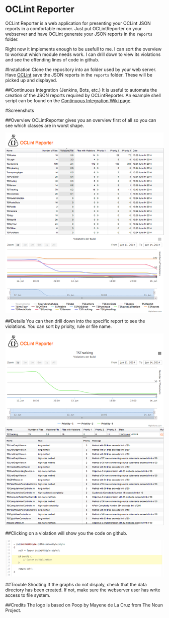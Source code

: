 OCLint Reporter
==============

OCLint Reporter is a web application for presenting your OCLint JSON reports in a comfortable manner. Just put OCLintReporter on your webserver and have OCLint generate your JSON reports in the `reports` folder.

Right now it implements enough to be usefull to me. I can sort the overview to workout which module needs work. I can drill down to view its violations and see the offending lines of code in github.

#Installation
Clone the repository into an folder used by your web server. Have [OCLint](http://oclint.org/) save the JSON reports in the `reports` folder. These will be picked up and displayed.

##Continuous Integration (Jenkins, Bots, etc.)
It is useful to automate the creation of the JSON reports required by OCLintReporter. An example shell script can be found on the [Continuous Integration Wiki page](https://github.com/onato/OCLintReporter/wiki/Continuous-Integration).

#Screenshots

##Overview
OCLintReporter gives you an overview first of all so you can see which classes are in worst shape. 

![Overview](screenshots/Overview.png)

##Details
You can then drill down into the specific report to see the violations. You can sort by prioity, rule or file name.

![Details](screenshots/Details.png)

##Clicking on a violation will show you the code on github.

![Code](screenshots/Code.png)

##Trouble Shooting
If the graphs do not dispaly, check that the data directory has been created. If not, make sure the webserver user has write access to file system.

##Credits
The logo is based on Poop by Mayene de La Cruz from The Noun Project.